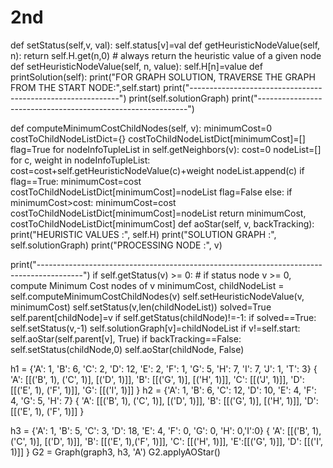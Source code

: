 # 2nd
def setStatus(self,v, val): 
 self.status[v]=val 
 def getHeuristicNodeValue(self, n):
 return self.H.get(n,0) # always return the heuristic value of a given node 
 def setHeuristicNodeValue(self, n, value):
 self.H[n]=value
 def printSolution(self):
 print("FOR GRAPH SOLUTION, TRAVERSE THE GRAPH FROM THE START 
NODE:",self.start)
 print("------------------------------------------------------------")
 print(self.solutionGraph)
 print("------------------------------------------------------------")

 def computeMinimumCostChildNodes(self, v): 
 minimumCost=0
 costToChildNodeListDict={}
 costToChildNodeListDict[minimumCost]=[]
 flag=True
 for nodeInfoTupleList in self.getNeighbors(v):
 cost=0
 nodeList=[]
 for c, weight in nodeInfoTupleList:
 cost=cost+self.getHeuristicNodeValue(c)+weight
 nodeList.append(c) 
 if flag==True: 
 minimumCost=cost
 costToChildNodeListDict[minimumCost]=nodeList 
 flag=False
 else:
 if minimumCost>cost:
 minimumCost=cost
 costToChildNodeListDict[minimumCost]=nodeList 
 return minimumCost, costToChildNodeListDict[minimumCost] 
 def aoStar(self, v, backTracking): 
 print("HEURISTIC VALUES :", self.H)
 print("SOLUTION GRAPH :", self.solutionGraph)
 print("PROCESSING NODE :", v)
 
print("-----------------------------------------------------------------------------------------")
 if self.getStatus(v) >= 0: # if status node v >= 0, compute Minimum Cost nodes of v
 minimumCost, childNodeList = self.computeMinimumCostChildNodes(v)
 self.setHeuristicNodeValue(v, minimumCost)
 self.setStatus(v,len(childNodeList)) 
 solved=True 
 self.parent[childNode]=v
 if self.getStatus(childNode)!=-1:
 if solved==True: 
 self.setStatus(v,-1) 
 self.solutionGraph[v]=childNodeList 
 if v!=self.start:   
 self.aoStar(self.parent[v], True) 
 if backTracking==False: 
 self.setStatus(childNode,0) 
 self.aoStar(childNode, False)  
 
h1 = {'A': 1, 'B': 6, 'C': 2, 'D': 12, 'E': 2, 'F': 1, 'G': 5, 'H': 7, 'I': 7, 'J': 1, 'T': 3}
{
 'A': [[('B', 1), ('C', 1)], [('D', 1)]],
 'B': [[('G', 1)], [('H', 1)]],
 'C': [[('J', 1)]],
 'D': [[('E', 1), ('F', 1)]],
 'G': [[('I', 1)]] 
}
h2 = {'A': 1, 'B': 6, 'C': 12, 'D': 10, 'E': 4, 'F': 4, 'G': 5, 'H': 7}
 {
 'A': [[('B', 1), ('C', 1)], [('D', 1)]], 
 'B': [[('G', 1)], [('H', 1)]], 
 'D': [[('E', 1), ('F', 1)]] 
}

h3 = {'A': 1, 'B': 5, 'C': 3, 'D': 18, 'E': 4, 'F': 0, 'G': 0, 'H': 0,'I':0} 
 { 
 'A': [[('B', 1), ('C', 1)], [('D', 1)]], 
 'B': [[('E', 1),('F', 1)]], 
 'C': [[('H', 1)]],
 'E':[[('G', 1)]], 
 'D': [[('I', 1)]]
}
G2 = Graph(graph3, h3, 'A')
G2.applyAOStar()
